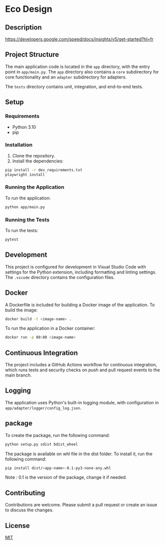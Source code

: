 # Eco Design

## Description

https://developers.google.com/speed/docs/insights/v5/get-started?hl=fr

## Project Structure

The main application code is located in the `app` directory, with the entry point in `app/main.py`. The `app` directory also contains a `core` subdirectory for core functionality and an `adapter` subdirectory for adapters.

The `tests` directory contains unit, integration, and end-to-end tests.

## Setup

### Requirements

- Python 3.10
- pip

### Installation

1. Clone the repository.
2. Install the dependencies:

```sh
pip install -r dev_requirements.txt
playwright install 
```

### Running the Application

To run the application:

```sh
python app/main.py
```

### Running the Tests

To run the tests:

```sh
pytest
```

## Development

This project is configured for development in Visual Studio Code with settings for the Python extension, including formatting and linting settings. The `.vscode` directory contains the configuration files.

## Docker

A Dockerfile is included for building a Docker image of the application. To build the image:

```sh
docker build -t <image-name> .
```

To run the application in a Docker container:

```sh
docker run -p 80:80 <image-name>
```

## Continuous Integration

The project includes a GitHub Actions workflow for continuous integration, which runs tests and security checks on push and pull request events to the main branch.

## Logging

The application uses Python's built-in logging module, with configuration in `app/adapter/logger/config_log.json`.

## package

To create the package, run the following command:
```bash
python setup.py sdist bdist_wheel
```

The package is available on whl file in the dist folder. To install it, run the following command:
```bash
pip install dist/<app-name>-0.1-py3-none-any.whl
```
Note : 0.1 is the version of the package, change it if needed.

## Contributing

Contributions are welcome. Please submit a pull request or create an issue to discuss the changes.

## License

[MIT](LICENSE)